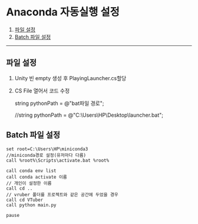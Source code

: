# Anaconda 자동실행 설정

1. [파일 설정](#파일-설정)
2. [Batch 파일 설정](#Batch-파일-설정)

-----------
## 파일 설정

1. Unity 빈 empty 생성 후 PlayingLauncher.cs할당

2. CS File 열어서 코드 수정

    string pythonPath = @"bat파일 경로";
    
    //string pythonPath = @"C:\Users\HP\Desktop\launcher.bat";
      
## Batch 파일 설정
    set root=C:\Users\HP\miniconda3 
    //miniconda경로 설정(유저마다 다름)
    call %root%\Scripts\activate.bat %root%

    call conda env list
    call conda activate 이름
    // 개인이 설정한 이름
    call cd ..
    // vruber 폴더를 프로젝트와 같은 공간에 두었을 경우 
    call cd VTuber
    call python main.py

    pause
